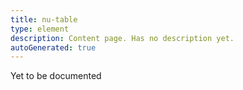 ```yaml
---
title: nu-table
type: element
description: Content page. Has no description yet.
autoGenerated: true
---
```


Yet to be documented